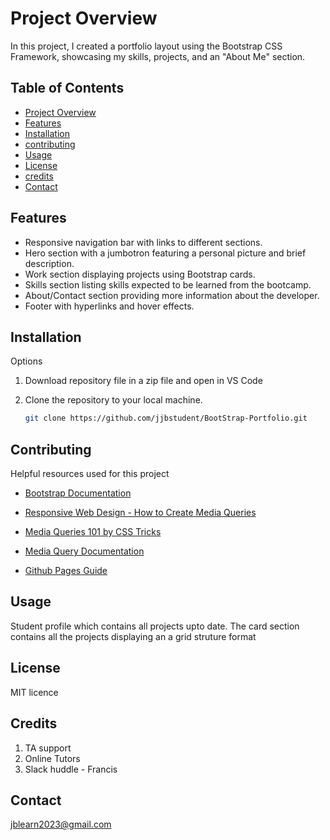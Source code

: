 # Project Overview

In this project, I created a portfolio layout using the Bootstrap CSS Framework, showcasing my skills, projects, and an "About Me" section.

## Table of Contents

- [Project Overview](#project-overview)
- [Features](#Features)
- [Installation](#installation)
- [contributing](#contibuting)
- [Usage](#usage)
- [License](#License)
- [credits](#credits)
- [Contact](#Contact)

## Features

- Responsive navigation bar with links to different sections.
- Hero section with a jumbotron featuring a personal picture and brief description.
- Work section displaying projects using Bootstrap cards.
- Skills section listing skills expected to be learned from the bootcamp.
- About/Contact section providing more information about the developer.
- Footer with hyperlinks and hover effects.

## Installation

Options

1. Download repository file in a zip file and open in VS Code
  
2. Clone the repository to your local machine.
   ```bash
   git clone https://github.com/jjbstudent/BootStrap-Portfolio.git

## Contributing

Helpful resources used for this project

- [Bootstrap Documentation](https://getbootstrap.com/docs/5.3/getting-started/introduction/)

- [Responsive Web Design - How to Create Media Queries](https://www.youtube.com/watch?v=5xzaGSYd7jM)

- [Media Queries 101 by CSS Tricks](https://css-tricks.com/css-media-queries/)

- [Media Query Documentation](https://www.w3schools.com/css/css_rwd_mediaqueries.asp)

- [Github Pages Guide](https://pages.github.com/)


## Usage
Student profile which contains all projects upto date.
The card section contains all the projects displaying an a grid struture format

## License
MIT licence

## Credits
1. TA support
2. Online Tutors
3. Slack huddle - Francis

## Contact
jblearn2023@gmail.com
